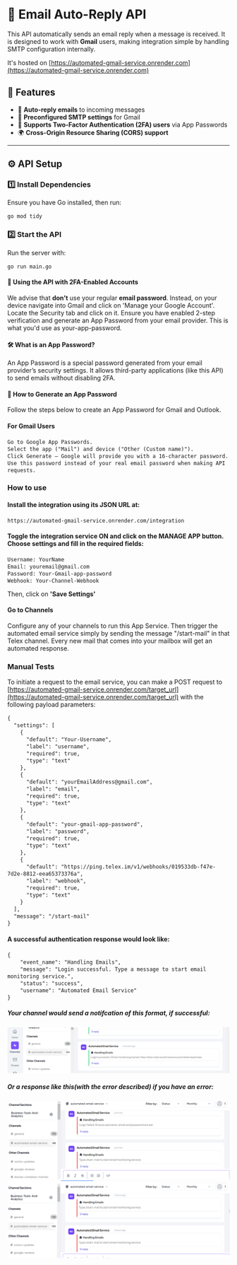 # 📧 Email Auto-Reply API

This API automatically sends an email reply when a message is received. It is designed to work with **Gmail** users, making integration simple by handling SMTP configuration internally.

It's hosted on [https://automated-gmail-service.onrender.com](https://automated-gmail-service.onrender.com)

## 🚀 Features

- 📩 **Auto-reply emails** to incoming messages
- 🔄 **Preconfigured SMTP settings** for Gmail
- 🔐 **Supports Two-Factor Authentication (2FA) users** via App Passwords
- 🌍 **Cross-Origin Resource Sharing (CORS) support**

---

## ⚙️ API Setup

### **1️⃣ Install Dependencies**

Ensure you have Go installed, then run:

```
go mod tidy
```

### **2️⃣ Start the API**

Run the server with:

```
go run main.go
```

#### 🔐 Using the API with 2FA-Enabled Accounts

We advise that **don't** use your regular **email password**. Instead, on your device navigate into Gmail and click on 'Manage your Google Account'. Locate the Security tab and click on it. Ensure you have enabled 2-step verification and generate an App Password from your email provider. This is what you'd use as your-app-password.

#### 🛠️ What is an App Password?

An App Password is a special password generated from your email provider’s security settings. It allows third-party applications (like this API) to send emails without disabling 2FA.

#### 🔑 How to Generate an App Password

Follow the steps below to create an App Password for Gmail and Outlook.

#### For Gmail Users

```
Go to Google App Passwords.
Select the app ("Mail") and device ("Other (Custom name)").
Click Generate – Google will provide you with a 16-character password.
Use this password instead of your real email password when making API requests.
```

### **How to use**

#### Install the integration using its JSON URL at:

```
https://automated-gmail-service.onrender.com/integration
```

#### Toggle the integration service ON and click on the MANAGE APP button. Choose settings and fill in the required fields:

```
Username: YourName
Email: youremail@gmail.com
Password: Your-Gmail-app-password
Webhook: Your-Channel-Webhook
```

Then, click on **'Save Settings'**

#### Go to Channels

Configure any of your channels to run this App Service. Then trigger the automated email service simply by sending the message "/start-mail" in that Telex channel. Every new mail that comes into your mailbox will get an automated response.

### Manual Tests

To initiate a request to the email service, you can make a POST request to [https://automated-gmail-service.onrender.com/target_url](https://automated-gmail-service.onrender.com/target_url)
with the following payload parameters:
```
{
  "settings": [
    {
      "default": "Your-Username",
      "label": "username",
      "required": true,
      "type": "text"
    },
    {
      "default": "yourEmailAddress@gmail.com",
      "label": "email",
      "required": true,
      "type": "text"
    },
    {
      "default": "your-gmail-app-password",
      "label": "password",
      "required": true,
      "type": "text"
    },
    {
      "default": "https://ping.telex.im/v1/webhooks/019533db-f47e-7d2e-8812-eea65373376a",
      "label": "webhook",
      "required": true,
      "type": "text"
    }
  ],
  "message": "/start-mail"
}
```

#### A successful authentication response would look like:

```
{
    "event_name": "Handling Emails",
    "message": "Login successful. Type a message to start email monitoring service.",
    "status": "success",
    "username": "Automated Email Service"
}
```

##### Your channel would send a notifcation of this format, if successful:
![Success Response](images/ResponseImage.png)

##### Or a response like this(with the error described) if you have an error:
![Success Response](images/ResponseImage2.png)
![Success Response](images/ResponseImage1.png)